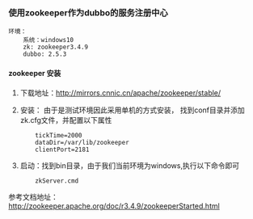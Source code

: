 ### 使用zookeeper作为dubbo的服务注册中心

    环境：
        系统：windows10
        zk: zookeeper3.4.9
        dubbo: 2.5.3

#### zookeeper 安装
1. 下载地址：http://mirrors.cnnic.cn/apache/zookeeper/stable/
2. 安装：
    由于是测试环境因此采用单机的方式安装，
    找到conf目录并添加zk.cfg文件，并配置以下属性

    ```
        tickTime=2000
        dataDir=/var/lib/zookeeper
        clientPort=2181
    ```
3. 启动：找到bin目录，由于我们当前环境为windows,执行以下命令即可

    ```
        zkServer.cmd
    ```

参考文档地址：http://zookeeper.apache.org/doc/r3.4.9/zookeeperStarted.html
